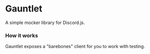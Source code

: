 # Gauntlet
A simple mocker library for Discord.js.

### How it works
Gauntlet exposes a "barebones" client for you to work with testing.